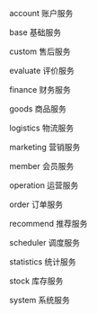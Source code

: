 account 账户服务

base 基础服务

custom 售后服务

evaluate 评价服务

finance 财务服务

goods 商品服务

logistics 物流服务

marketing 营销服务

member 会员服务

operation  运营服务

order 订单服务

recommend 推荐服务

scheduler 调度服务

statistics 统计服务

stock 库存服务

system 系统服务